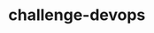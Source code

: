 # challenge-devops

<!-- mkdocs build
git add .
git commit -m "Initial commit"
git push origin master
mkdocs gh-deploy -->

<!-- https://hub.docker.com/r/squidfunk/mkdocs-material -->
<!-- https://medium.com/norsys-octogone/using-mkdocs-to-create-your-documentation-48f503219bc4 -->

<!-- docker run --rm -it -v ${PWD}:/docs squidfunk/mkdocs-material build -->

<!-- docker run --rm -it -v ~/.ssh:/root/.ssh -v ${PWD}:/docs squidfunk/mkdocs-material gh-deploy -->

<!-- docker run --rm -it -p 8000:8000 -v ${PWD}:/docs squidfunk/mkdocs-material -->
<!-- podman run --rm -it -p 8000:8000 -v ${PWD}:/docs squidfunk/mkdocs-material -->